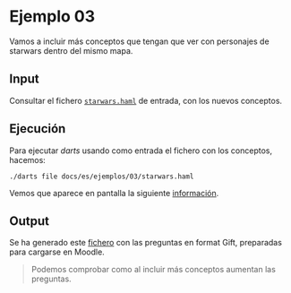 
# Ejemplo 03

Vamos a incluir más conceptos que tengan que ver con personajes de starwars
dentro del mismo mapa.

## Input

Consultar el fichero [`starwars.haml`](./starwars.haml) de entrada,
con los nuevos conceptos.
## Ejecución

Para ejecutar *darts* usando como entrada el fichero con los conceptos, hacemos:

`./darts file docs/es/ejemplos/03/starwars.haml`

Vemos que aparece en pantalla la siguiente [información](./starwars-log.txt).

## Output

Se ha generado este [fichero](./starwars-gift.txt) con las preguntas en
format Gift, preparadas para cargarse en Moodle.

> Podemos comprobar como al incluir más conceptos aumentan las preguntas.
